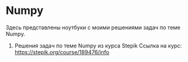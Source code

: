 # Numpy
Здесь представлены ноутбуки с моими решениями задач по теме Numpy.

1. Решения задач по теме Numpy из курса Stepik
   Ссылка на курс: https://stepik.org/course/189476/info

